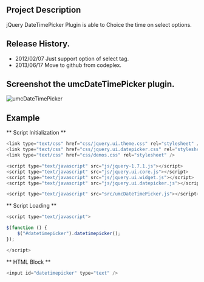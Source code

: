 ## Project Description

jQuery DateTimePicker Plugin is able to Choice the time on select options.

## Release History.

- 2012/02/07 Just support option of select tag.
- 2013/06/17 Move to github from codeplex.

## Screenshot the umcDateTimePicker plugin.

![umcDateTimePicker](http://cfile30.uf.tistory.com/image/1476893F4F37A43D2B3866)

## Example

** Script Initialization **
```js
<link type="text/css" href="css/jquery.ui.theme.css" rel="stylesheet" />
<link type="text/css" href="css/jquery.ui.datepicker.css" rel="stylesheet" />
<link type="text/css" href="css/demos.css" rel="stylesheet" />

<script type="text/javascript" src="js/jquery-1.7.1.js"></script>
<script type="text/javascript" src="js/jquery.ui.core.js"></script>
<script type="text/javascript" src="js/jquery.ui.widget.js"></script>
<script type="text/javascript" src="js/jquery.ui.datepicker.js"></script>

<script type="text/javascript" src="src/umcDateTimePicker.js"></script>
```

** Script Loading **
```js
<script type="text/javascript">

$(function () {
    $("#datetimepicker").datetimepicker();
});

</script>
```

** HTML Block **
```js
<input id="datetimepicker" type="text" />
```
